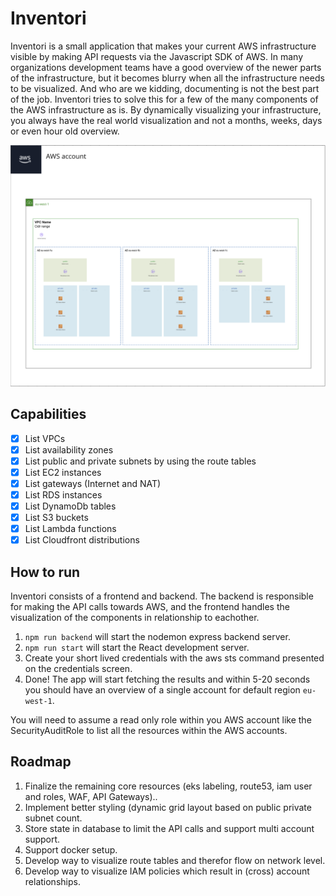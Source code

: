 # Inventori

Inventori is a small application that makes your current AWS infrastructure visible by making
API requests via the Javascript SDK of AWS. In many organizations development teams have a good overview
of the newer parts of the infrastructure, but it becomes blurry when all the infrastructure needs to be visualized.
And who are we kidding, documenting is not the best part of the job.
Inventori tries to solve this for a few of the many components of the AWS infrastructure as is.
By dynamically visualizing your infrastructure, you always have the real world visualization and not a months, weeks, days or even hour old overview.

![alt text](./Example.png)

## Capabilities

- [x] List VPCs
- [x] List availability zones
- [x] List public and private subnets by using the route tables
- [x] List EC2 instances
- [x] List gateways (Internet and NAT)
- [x] List RDS instances
- [x] List DynamoDb tables
- [x] List S3 buckets
- [x] List Lambda functions
- [x] List Cloudfront distributions

## How to run

Inventori consists of a frontend and backend.
The backend is responsible for making the API calls towards AWS,
and the frontend handles the visualization of the components in relationship to eachother.

1. `npm run backend` will start the nodemon express backend server.
2. `npm run start` will start the React development server.
3. Create your short lived credentials with the aws sts command presented on the credentials screen.
4. Done! The app will start fetching the results and within 5-20 seconds you should have an overview of a single account for default region `eu-west-1`.

You will need to assume a read only role within you AWS account like the SecurityAuditRole to list
all the resources within the AWS accounts.

## Roadmap

1. Finalize the remaining core resources (eks labeling, route53, iam user and roles, WAF, API Gateways)..
2. Implement better styling (dynamic grid layout based on public private subnet count.
3. Store state in database to limit the API calls and support multi account support.
4. Support docker setup.
5. Develop way to visualize route tables and therefor flow on network level.
6. Develop way to visualize IAM policies which result in (cross) account relationships.
